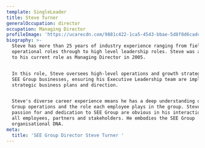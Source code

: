 ```yaml
---
template: SingleLeader
title: Steve Turner
generalOccupation: director
occupation: Managing Director
profileImage: 'https://ucarecdn.com/9881c422-1ca5-4543-bbae-5d8f8d6cadc7/'
biography: >-
  Steve has more than 25 years of industry experience ranging from field and
  operational roles through to high level leadership roles. Steve was appointed
  to his current role as Managing Director in 2005. 


  In this role, Steve oversees high-level operations and growth strategies for
  SEE Group businesses, ensuring his Executive Leadership team are implementing
  strategic business plans and direction.  


  Steve's diverse career experience means he has a deep understanding of all SEE
  Group operations and the role each employee plays in the group. Steve's
  passion for and dedication to SEE Group are obvious in his interactions with
  all employees, partners and stakeholders. He embodies the SEE Group
  organisational DNA.
meta:
  title: 'SEE Group Director Steve Turner '
---
```


